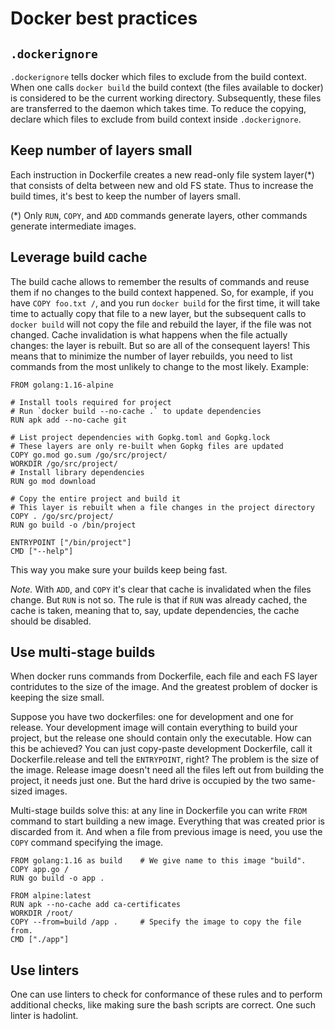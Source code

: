 # Docker best practices

## `.dockerignore`

`.dockerignore` tells docker which files to exclude from the build context. When one calls `docker build` the build context (the files available to docker) is considered to be the current working directory. Subsequently, these files are transferred to the daemon which takes time. To reduce the copying, declare which files to exclude from build context inside `.dockerignore`.

## Keep number of layers small

Each instruction in Dockerfile creates a new read-only file system layer(\*) that consists of delta between new and old FS state. Thus to increase the build times, it's best to keep the number of layers small.

(\*) Only `RUN`, `COPY`, and `ADD` commands generate layers, other commands generate intermediate images.

## Leverage build cache

The build cache allows to remember the results of commands and reuse them if no changes to the build context happened. So, for example, if you have `COPY foo.txt /`, and you run `docker build` for the first time, it will take time to actually copy that file to a new layer, but the subsequent calls to `docker build` will not copy the file and rebuild the layer, if the file was not changed. Cache invalidation is what happens when the file actually changes: the layer is rebuilt. But so are all of the consequent layers! This means that to minimize the number of layer rebuilds, you need to list commands from the most unlikely to change to the most likely. Example:

```
FROM golang:1.16-alpine

# Install tools required for project
# Run `docker build --no-cache .` to update dependencies
RUN apk add --no-cache git

# List project dependencies with Gopkg.toml and Gopkg.lock
# These layers are only re-built when Gopkg files are updated
COPY go.mod go.sum /go/src/project/
WORKDIR /go/src/project/
# Install library dependencies
RUN go mod download

# Copy the entire project and build it
# This layer is rebuilt when a file changes in the project directory
COPY . /go/src/project/
RUN go build -o /bin/project

ENTRYPOINT ["/bin/project"]
CMD ["--help"]
```

This way you make sure your builds keep being fast.

*Note.* With `ADD`, and `COPY` it's clear that cache is invalidated when the files change. But `RUN` is not so. The rule is that if `RUN` was already cached, the cache is taken, meaning that to, say, update dependencies, the cache should be disabled.

## Use multi-stage builds

When docker runs commands from Dockerfile, each file and each FS layer contridutes to the size of the image. And the greatest problem of docker is keeping the size small.

Suppose you have two dockerfiles: one for development and one for release. Your development image will contain everything to build your project, but the release one should contain only the executable. How can this be achieved? You can just copy-paste development Dockerfile, call it Dockerfile.release and tell the `ENTRYPOINT`, right? The problem is the size of the image. Release image doesn't need all the files left out from building the project, it needs just one. But the hard drive is occupied by the two same-sized images.

Multi-stage builds solve this: at any line in Dockerfile you can write `FROM` command to start building a new image. Everything that was created prior is discarded from it. And when a file from previous image is need, you use the `COPY` command specifying the image.

```
FROM golang:1.16 as build    # We give name to this image "build".
COPY app.go /
RUN go build -o app .

FROM alpine:latest  
RUN apk --no-cache add ca-certificates
WORKDIR /root/
COPY --from=build /app .     # Specify the image to copy the file from.
CMD ["./app"]  
```

## Use linters

One can use linters to check for conformance of these rules and to perform additional checks, like making sure the bash scripts are correct. One such linter is hadolint.
